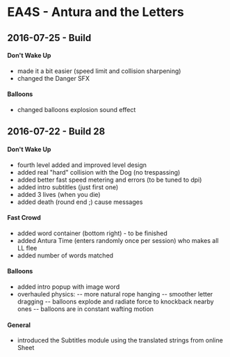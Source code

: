 EA4S - Antura and the Letters
=================

## 2016-07-25 - Build  ##

#### Don't Wake Up ####
- made it a bit easier (speed limit and collision sharpening)
- changed the Danger SFX

#### Balloons ####

- changed balloons explosion sound effect


## 2016-07-22 - Build 28 ##

#### Don't Wake Up ####

- fourth level added and improved level design
- added real "hard" collision with the Dog (no trespassing)
- added better fast speed metering and errors (to be tuned to dpi)
- added intro subtitles (just first one)
- added 3 lives (when you die)
- added death (round end ;) cause messages

#### Fast Crowd ####

- added word container (bottom right) - to be finished
- added Antura Time (enters randomly once per session) who makes all LL flee
- added number of words matched

#### Balloons ####

- added intro popup with image word
- overhauled physics: 
-- more natural rope hanging
-- smoother letter dragging
-- balloons explode and radiate force to knockback nearby ones
-- balloons are in constant wafting motion


#### General ####

- introduced the Subtitles module using the translated strings from online Sheet


